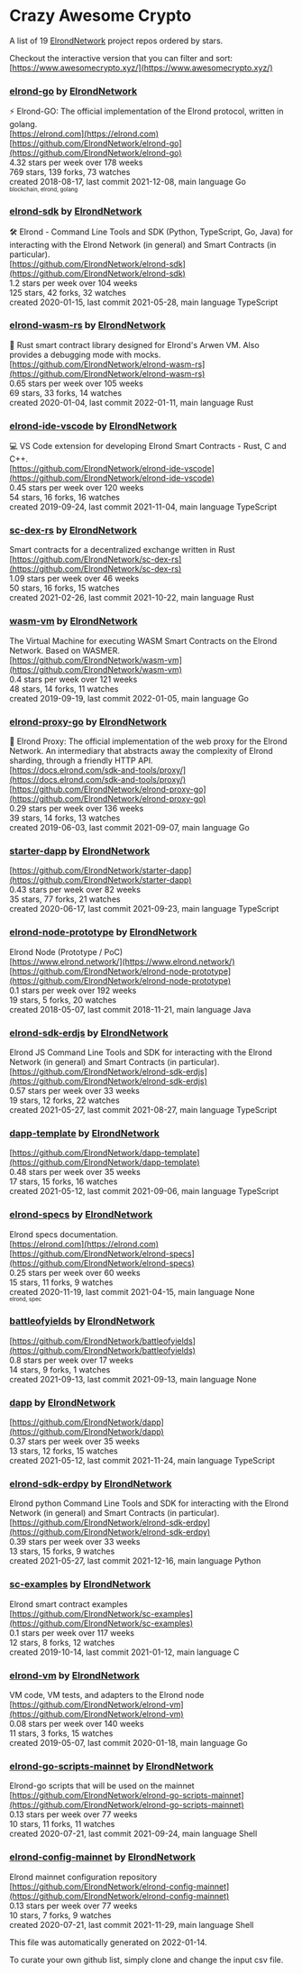 # Crazy Awesome Crypto
A list of 19 [ElrondNetwork](https://github.com/ElrondNetwork) project repos ordered by stars.  

Checkout the interactive version that you can filter and sort: 
[https://www.awesomecrypto.xyz/](https://www.awesomecrypto.xyz/)  


### [elrond-go](https://github.com/ElrondNetwork/elrond-go) by [ElrondNetwork](https://github.com/ElrondNetwork)  
⚡ Elrond-GO: The official implementation of the Elrond protocol, written in golang.  
[https://elrond.com](https://elrond.com)  
[https://github.com/ElrondNetwork/elrond-go](https://github.com/ElrondNetwork/elrond-go)  
4.32 stars per week over 178 weeks  
769 stars, 139 forks, 73 watches  
created 2018-08-17, last commit 2021-12-08, main language Go  
<sub><sup>blockchain, elrond, golang</sup></sub>


### [elrond-sdk](https://github.com/ElrondNetwork/elrond-sdk) by [ElrondNetwork](https://github.com/ElrondNetwork)  
🛠 Elrond - Command Line Tools and SDK (Python, TypeScript, Go, Java) for interacting with the Elrond Network (in general) and Smart Contracts (in particular).  
[https://github.com/ElrondNetwork/elrond-sdk](https://github.com/ElrondNetwork/elrond-sdk)  
1.2 stars per week over 104 weeks  
125 stars, 42 forks, 32 watches  
created 2020-01-15, last commit 2021-05-28, main language TypeScript  


### [elrond-wasm-rs](https://github.com/ElrondNetwork/elrond-wasm-rs) by [ElrondNetwork](https://github.com/ElrondNetwork)  
🦀 Rust smart contract library designed for Elrond's Arwen VM. Also provides a debugging mode with mocks.  
[https://github.com/ElrondNetwork/elrond-wasm-rs](https://github.com/ElrondNetwork/elrond-wasm-rs)  
0.65 stars per week over 105 weeks  
69 stars, 33 forks, 14 watches  
created 2020-01-04, last commit 2022-01-11, main language Rust  


### [elrond-ide-vscode](https://github.com/ElrondNetwork/elrond-ide-vscode) by [ElrondNetwork](https://github.com/ElrondNetwork)  
💻 VS Code extension for developing Elrond Smart Contracts - Rust, C and C++.  
[https://github.com/ElrondNetwork/elrond-ide-vscode](https://github.com/ElrondNetwork/elrond-ide-vscode)  
0.45 stars per week over 120 weeks  
54 stars, 16 forks, 16 watches  
created 2019-09-24, last commit 2021-11-04, main language TypeScript  


### [sc-dex-rs](https://github.com/ElrondNetwork/sc-dex-rs) by [ElrondNetwork](https://github.com/ElrondNetwork)  
Smart contracts for a decentralized exchange written in Rust  
[https://github.com/ElrondNetwork/sc-dex-rs](https://github.com/ElrondNetwork/sc-dex-rs)  
1.09 stars per week over 46 weeks  
50 stars, 16 forks, 15 watches  
created 2021-02-26, last commit 2021-10-22, main language Rust  


### [wasm-vm](https://github.com/ElrondNetwork/wasm-vm) by [ElrondNetwork](https://github.com/ElrondNetwork)  
The Virtual Machine for executing WASM Smart Contracts on the Elrond Network. Based on WASMER.  
[https://github.com/ElrondNetwork/wasm-vm](https://github.com/ElrondNetwork/wasm-vm)  
0.4 stars per week over 121 weeks  
48 stars, 14 forks, 11 watches  
created 2019-09-19, last commit 2022-01-05, main language Go  


### [elrond-proxy-go](https://github.com/ElrondNetwork/elrond-proxy-go) by [ElrondNetwork](https://github.com/ElrondNetwork)  
🐙 Elrond Proxy: The official implementation of the web proxy for the Elrond Network. An intermediary that abstracts away the complexity of Elrond sharding, through a friendly HTTP API.  
[https://docs.elrond.com/sdk-and-tools/proxy/](https://docs.elrond.com/sdk-and-tools/proxy/)  
[https://github.com/ElrondNetwork/elrond-proxy-go](https://github.com/ElrondNetwork/elrond-proxy-go)  
0.29 stars per week over 136 weeks  
39 stars, 14 forks, 13 watches  
created 2019-06-03, last commit 2021-09-07, main language Go  


### [starter-dapp](https://github.com/ElrondNetwork/starter-dapp) by [ElrondNetwork](https://github.com/ElrondNetwork)  
  
[https://github.com/ElrondNetwork/starter-dapp](https://github.com/ElrondNetwork/starter-dapp)  
0.43 stars per week over 82 weeks  
35 stars, 77 forks, 21 watches  
created 2020-06-17, last commit 2021-09-23, main language TypeScript  


### [elrond-node-prototype](https://github.com/ElrondNetwork/elrond-node-prototype) by [ElrondNetwork](https://github.com/ElrondNetwork)  
Elrond Node (Prototype / PoC)  
[https://www.elrond.network/](https://www.elrond.network/)  
[https://github.com/ElrondNetwork/elrond-node-prototype](https://github.com/ElrondNetwork/elrond-node-prototype)  
0.1 stars per week over 192 weeks  
19 stars, 5 forks, 20 watches  
created 2018-05-07, last commit 2018-11-21, main language Java  


### [elrond-sdk-erdjs](https://github.com/ElrondNetwork/elrond-sdk-erdjs) by [ElrondNetwork](https://github.com/ElrondNetwork)  
Elrond JS Command Line Tools and SDK for interacting with the Elrond Network (in general) and Smart Contracts (in particular).  
[https://github.com/ElrondNetwork/elrond-sdk-erdjs](https://github.com/ElrondNetwork/elrond-sdk-erdjs)  
0.57 stars per week over 33 weeks  
19 stars, 12 forks, 22 watches  
created 2021-05-27, last commit 2021-08-27, main language TypeScript  


### [dapp-template](https://github.com/ElrondNetwork/dapp-template) by [ElrondNetwork](https://github.com/ElrondNetwork)  
  
[https://github.com/ElrondNetwork/dapp-template](https://github.com/ElrondNetwork/dapp-template)  
0.48 stars per week over 35 weeks  
17 stars, 15 forks, 16 watches  
created 2021-05-12, last commit 2021-09-06, main language TypeScript  


### [elrond-specs](https://github.com/ElrondNetwork/elrond-specs) by [ElrondNetwork](https://github.com/ElrondNetwork)  
Elrond specs documentation.  
[https://elrond.com](https://elrond.com)  
[https://github.com/ElrondNetwork/elrond-specs](https://github.com/ElrondNetwork/elrond-specs)  
0.25 stars per week over 60 weeks  
15 stars, 11 forks, 9 watches  
created 2020-11-19, last commit 2021-04-15, main language None  
<sub><sup>elrond, spec</sup></sub>


### [battleofyields](https://github.com/ElrondNetwork/battleofyields) by [ElrondNetwork](https://github.com/ElrondNetwork)  
  
[https://github.com/ElrondNetwork/battleofyields](https://github.com/ElrondNetwork/battleofyields)  
0.8 stars per week over 17 weeks  
14 stars, 9 forks, 1 watches  
created 2021-09-13, last commit 2021-09-13, main language None  


### [dapp](https://github.com/ElrondNetwork/dapp) by [ElrondNetwork](https://github.com/ElrondNetwork)  
  
[https://github.com/ElrondNetwork/dapp](https://github.com/ElrondNetwork/dapp)  
0.37 stars per week over 35 weeks  
13 stars, 12 forks, 15 watches  
created 2021-05-12, last commit 2021-11-24, main language TypeScript  


### [elrond-sdk-erdpy](https://github.com/ElrondNetwork/elrond-sdk-erdpy) by [ElrondNetwork](https://github.com/ElrondNetwork)  
Elrond python Command Line Tools and SDK for interacting with the Elrond Network (in general) and Smart Contracts (in particular).  
[https://github.com/ElrondNetwork/elrond-sdk-erdpy](https://github.com/ElrondNetwork/elrond-sdk-erdpy)  
0.39 stars per week over 33 weeks  
13 stars, 15 forks, 9 watches  
created 2021-05-27, last commit 2021-12-16, main language Python  


### [sc-examples](https://github.com/ElrondNetwork/sc-examples) by [ElrondNetwork](https://github.com/ElrondNetwork)  
Elrond smart contract examples  
[https://github.com/ElrondNetwork/sc-examples](https://github.com/ElrondNetwork/sc-examples)  
0.1 stars per week over 117 weeks  
12 stars, 8 forks, 12 watches  
created 2019-10-14, last commit 2021-01-12, main language C  


### [elrond-vm](https://github.com/ElrondNetwork/elrond-vm) by [ElrondNetwork](https://github.com/ElrondNetwork)  
VM code, VM tests, and adapters to the Elrond node  
[https://github.com/ElrondNetwork/elrond-vm](https://github.com/ElrondNetwork/elrond-vm)  
0.08 stars per week over 140 weeks  
11 stars, 3 forks, 15 watches  
created 2019-05-07, last commit 2020-01-18, main language Go  


### [elrond-go-scripts-mainnet](https://github.com/ElrondNetwork/elrond-go-scripts-mainnet) by [ElrondNetwork](https://github.com/ElrondNetwork)  
Elrond-go scripts that will be used on the mainnet  
[https://github.com/ElrondNetwork/elrond-go-scripts-mainnet](https://github.com/ElrondNetwork/elrond-go-scripts-mainnet)  
0.13 stars per week over 77 weeks  
10 stars, 11 forks, 11 watches  
created 2020-07-21, last commit 2021-09-24, main language Shell  


### [elrond-config-mainnet](https://github.com/ElrondNetwork/elrond-config-mainnet) by [ElrondNetwork](https://github.com/ElrondNetwork)  
Elrond mainnet configuration repository  
[https://github.com/ElrondNetwork/elrond-config-mainnet](https://github.com/ElrondNetwork/elrond-config-mainnet)  
0.13 stars per week over 77 weeks  
10 stars, 7 forks, 9 watches  
created 2020-07-21, last commit 2021-11-29, main language Shell  


This file was automatically generated on 2022-01-14.  

To curate your own github list, simply clone and change the input csv file.  